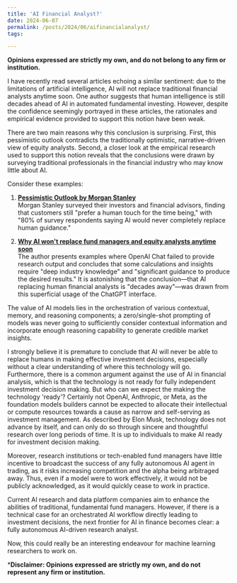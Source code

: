 ```yaml
---
title: 'AI Financial Analyst?'
date: 2024-06-07
permalink: /posts/2024/06/aifinancialanalyst/
tags:

---
```


**Opinions expressed are strictly my own, and do not belong to any firm or institution.**

I have recently read several articles echoing a similar sentiment: due to the limitations of artificial intelligence, AI will not replace traditional financial analysts anytime soon. One author suggests that human intelligence is still decades ahead of AI in automated fundamental investing. However, despite the confidence seemingly portrayed in these articles, the rationales and empirical evidence provided to support this notion have been weak.

There are two main reasons why this conclusion is surprising. First, this pessimistic outlook contradicts the traditionally optimistic, narrative-driven view of equity analysts. Second, a closer look at the empirical research used to support this notion reveals that the conclusions were drawn by surveying traditional professionals in the financial industry who may know little about AI.

Consider these examples:

1. [**Pessimistic Outlook by Morgan Stanley**](https://fortune.com/2023/05/11/ai-investing-human-guidance-morgan-stanley/)  
   Morgan Stanley surveyed their investors and financial advisors, finding that customers still "prefer a human touch for the time being," with "80% of survey respondents saying AI would never completely replace human guidance."

2. [**Why AI won't replace fund managers and equity analysts anytime soon**](https://valueinvesting.substack.com/p/ainono/)  
   The author presents examples where OpenAI Chat failed to provide research output and concludes that some calculations and insights require "deep industry knowledge" and "significant guidance to produce the desired results." It is astonishing that the conclusion—that AI replacing human financial analysts is "decades away"—was drawn from this superficial usage of the ChatGPT interface.

The value of AI models lies in the orchestration of various contextual, memory, and reasoning components; a zero/single-shot prompting of models was never going to sufficiently consider contextual information and incorporate enough reasoning capability to generate credible market insights.

I strongly believe it is premature to conclude that AI will never be able to replace humans in making effective investment decisions, especially without a clear understanding of where this technology will go. Furthermore, there is a common argument against the use of AI in financial analysis, which is that the technology is not ready for fully independent investment decision making. But who can we expect the making the technology 'ready'? Certainly not OpenAI, Anthropic, or Meta, as the foundation models builders cannot be expected to allocate their intellectual or compute resources towards a cause as narrow and self-serving as investment management. As described by Elon Musk, technology does not advance by itself, and can only do so through sincere and thoughtful research over long periods of time. It is up to individuals to make AI ready for investment decision making.

Moreover, research institutions or tech-enabled fund managers have little incentive to broadcast the success of any fully autonomous AI agent in trading, as it risks increasing competition and the alpha being arbitraged away. Thus, even if a model were to work effectively, it would not be publicly acknowledged, as it would quickly cease to work in practice.

Current AI research and data platform companies aim to enhance the abilities of traditional, fundamental fund managers. However, if there is a technical case for an orchestrated AI workflow directly leading to investment decisions, the next frontier for AI in finance becomes clear: a fully autonomous AI-driven research analyst.

Now, this could really be an interesting endeavour for machine learning researchers to work on.

***Disclaimer: Opinions expressed are strictly my own, and do not represent any firm or institution.**
